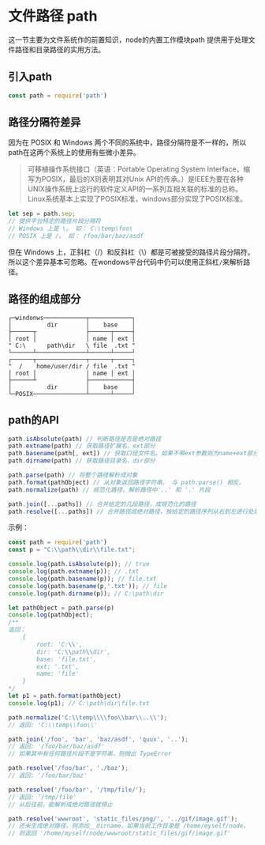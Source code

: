 # 文件路径 path

这一节主要为文件系统作的前置知识，node的内置工作模块path 提供用于处理文件路径和目录路径的实用方法。

## 引入path

```js
const path = require('path')
```

## 路径分隔符差异

因为在 POSIX 和 Windows 两个不同的系统中，路径分隔符是不一样的，所以path在这两个系统上的使用有些微小差异。

> 可移植操作系统接口（英语：Portable Operating System Interface，缩写为POSIX，最后的X则表明其对Unix API的传承。）是IEEE为要在各种UNIX操作系统上运行的软件定义API的一系列互相关联的标准的总称。Linux系统基本上实现了POSIX标准，windows部分实现了POSIX标准。

```js
let sep = path.sep;
// 提供平台特定的路径片段分隔符
// Windows 上是 \。 如： C:\temp\foo\
// POSIX 上是 /。 如： /foo/bar/baz/asdf
```
但在 Windows 上，正斜杠（/）和反斜杠（\）都是可被接受的路径片段分隔符。所以这个差异基本可忽略。在wondows平台代码中仍可以使用正斜杠`/`来解析路径。

## 路径的组成部分

```
┌─windonws────────────┬────────────┐
│          dir        │    base    │
├──────┬              ├──────┬─────┤
│ root │              │ name │ ext │
" C:\      path\dir   \ file  .txt "
└──────┴──────────────┴──────┴─────┘
┌──────┬──────────────┬──────┬─────┐
"  /    home/user/dir / file  .txt "
│ root │              │ name │ ext │
├──────┴              ├────────────┤
│          dir        │    base    │
└─POSIX───────────────┴──────┴─────┘
```

## path的API

```js
path.isAbsolute(path) // 判断路径是否是绝对路径
path.extname(path) // 获取路径扩展名，ext部分
path.basename(path[, ext]) // 获取口径文件名。如果不带ext参数则为name+ext部分，如果带了ext参数，则只输出name部分
path.dirname(path) // 获取路径目录名，dir部分

path.parse(path) // 将整个路径解析成对象
path.format(pathObject) // 从对象返回路径字符串。 与 path.parse() 相反。
path.normalize(path) // 规范化路径，解析路径中'..' 和 '.' 片段

path.join([...paths]) // 合并给定的几段路径，成规范化的路径
path.resolve([...paths]) // 合并路径成绝对路径，按给定的路径序列从右到左进行处理，直到遇到第一个绝对路径。如果都没有绝对路径加上当前目录即__dirname
```
示例：
```js
const path = require('path')
const p = "C:\\path\\dir\\file.txt";

console.log(path.isAbsolute(p)); // true
console.log(path.extname(p)); // .txt
console.log(path.basename(p)); // file.txt
console.log(path.basename(p,'.txt')); // file
console.log(path.dirname(p)); // C:\path\dir

let pathObject = path.parse(p)
console.log(pathObject);
/**
返回：
    { 
        root: 'C:\\',
        dir: 'C:\\path\\dir',
        base: 'file.txt',
        ext: '.txt',
        name: 'file'
    }
*/
let p1 = path.format(pathObject)
console.log(p1); // C:\path\dir\file.txt
```

```js
path.normalize('C:\\temp\\\\foo\\bar\\..\\');
// 返回: 'C:\\temp\\foo\\'
```
```js
path.join('/foo', 'bar', 'baz/asdf', 'quux', '..');
// 返回: '/foo/bar/baz/asdf'
// 如果其中有任何路径片段不是字符串，则抛出 TypeError
```

```js
path.resolve('/foo/bar', './baz');
// 返回: '/foo/bar/baz'

path.resolve('/foo/bar', '/tmp/file/');
// 返回: '/tmp/file'
// 从后往前，能解析成绝对路径就停止

path.resolve('wwwroot', 'static_files/png/', '../gif/image.gif');
// 还未生成绝对路径，则添加__dirname，如果当前工作目录是 /home/myself/node，
// 则返回 '/home/myself/node/wwwroot/static_files/gif/image.gif'
```

